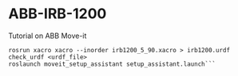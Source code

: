 # ABB-IRB-1200

Tutorial on ABB Move-it
 
 ```
 rosrun xacro xacro --inorder irb1200_5_90.xacro > irb1200.urdf
 check_urdf <urdf_file>
 roslaunch moveit_setup_assistant setup_assistant.launch```
 
 

